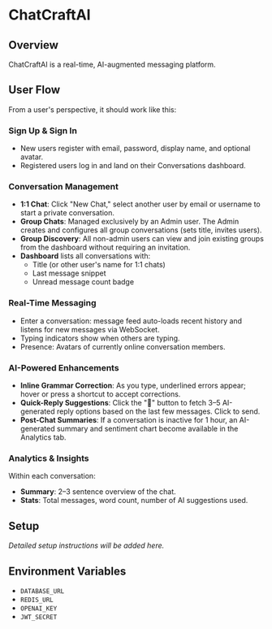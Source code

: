 # ChatCraftAI

## Overview

ChatCraftAI is a real-time, AI-augmented messaging platform.

## User Flow

From a user's perspective, it should work like this:

### Sign Up & Sign In

*   New users register with email, password, display name, and optional avatar.
*   Registered users log in and land on their Conversations dashboard.

### Conversation Management

*   **1:1 Chat**: Click "New Chat," select another user by email or username to start a private conversation.
*   **Group Chats**: Managed exclusively by an Admin user. The Admin creates and configures all group conversations (sets title, invites users).
*   **Group Discovery**: All non-admin users can view and join existing groups from the dashboard without requiring an invitation.
*   **Dashboard** lists all conversations with:
    *   Title (or other user's name for 1:1 chats)
    *   Last message snippet
    *   Unread message count badge

### Real-Time Messaging

*   Enter a conversation: message feed auto-loads recent history and listens for new messages via WebSocket.
*   Typing indicators show when others are typing.
*   Presence: Avatars of currently online conversation members.

### AI-Powered Enhancements

*   **Inline Grammar Correction**: As you type, underlined errors appear; hover or press a shortcut to accept corrections.
*   **Quick-Reply Suggestions**: Click the "🤖" button to fetch 3–5 AI-generated reply options based on the last few messages. Click to send.
*   **Post-Chat Summaries**: If a conversation is inactive for 1 hour, an AI-generated summary and sentiment chart become available in the Analytics tab.

### Analytics & Insights

Within each conversation:

*   **Summary**: 2–3 sentence overview of the chat.
*   **Stats**: Total messages, word count, number of AI suggestions used.

## Setup

_Detailed setup instructions will be added here._

## Environment Variables

*   `DATABASE_URL`
*   `REDIS_URL`
*   `OPENAI_KEY`
*   `JWT_SECRET`

